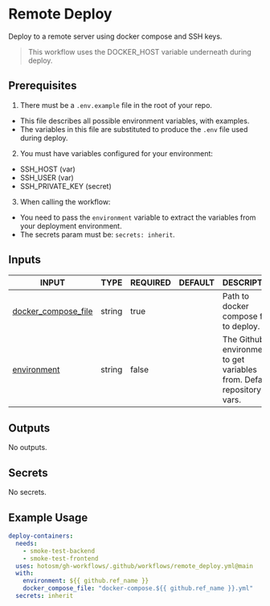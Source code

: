 # Remote Deploy

Deploy to a remote server using docker compose and SSH keys.

> This workflow uses the DOCKER_HOST variable underneath during deploy.

## Prerequisites

1. There must be a `.env.example` file in the root of your repo.

- This file describes all possible environment variables,
  with examples.
- The variables in this file are substituted to produce the
  `.env` file used during deploy.

2. You must have variables configured for your environment:

- SSH_HOST (var)
- SSH_USER (var)
- SSH_PRIVATE_KEY (secret)

3. When calling the workflow:

- You need to pass the `environment` variable to
  extract the variables from your deployment environment.
- The secrets param must be: `secrets: inherit`.

## Inputs

<!-- AUTO-DOC-INPUT:START - Do not remove or modify this section -->

| INPUT                                                                                     | TYPE   | REQUIRED | DEFAULT | DESCRIPTION                                                                |
| ----------------------------------------------------------------------------------------- | ------ | -------- | ------- | -------------------------------------------------------------------------- |
| <a name="input_docker_compose_file"></a>[docker_compose_file](#input_docker_compose_file) | string | true     |         | Path to docker compose file <br>to deploy.                                 |
| <a name="input_environment"></a>[environment](#input_environment)                         | string | false    |         | The Github environment to get <br>variables from. Default repository vars. |

<!-- AUTO-DOC-INPUT:END -->

## Outputs

<!-- AUTO-DOC-OUTPUT:START - Do not remove or modify this section -->

No outputs.

<!-- AUTO-DOC-OUTPUT:END -->

## Secrets

<!-- AUTO-DOC-SECRETS:START - Do not remove or modify this section -->

No secrets.

<!-- AUTO-DOC-SECRETS:END -->

## Example Usage

```yaml
deploy-containers:
  needs:
    - smoke-test-backend
    - smoke-test-frontend
  uses: hotosm/gh-workflows/.github/workflows/remote_deploy.yml@main
  with:
    environment: ${{ github.ref_name }}
    docker_compose_file: "docker-compose.${{ github.ref_name }}.yml"
  secrets: inherit
```
